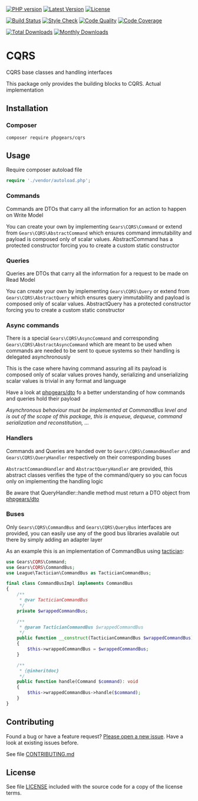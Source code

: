 [![PHP version](https://img.shields.io/badge/PHP-%3E%3D7.1-8892BF.svg?style=flat-square)](http://php.net)
[![Latest Version](https://img.shields.io/packagist/v/phpgears/cqrs.svg?style=flat-square)](https://packagist.org/packages/phpgears/cqrs)
[![License](https://img.shields.io/github/license/phpgears/cqrs.svg?style=flat-square)](https://github.com/phpgears/cqrs/blob/master/LICENSE)

[![Build Status](https://img.shields.io/travis/phpgears/cqrs.svg?style=flat-square)](https://travis-ci.org/phpgears/cqrs)
[![Style Check](https://styleci.io/repos/149037552/shield)](https://styleci.io/repos/149037552)
[![Code Quality](https://img.shields.io/scrutinizer/g/phpgears/cqrs.svg?style=flat-square)](https://scrutinizer-ci.com/g/phpgears/cqrs)
[![Code Coverage](https://img.shields.io/coveralls/phpgears/cqrs.svg?style=flat-square)](https://coveralls.io/github/phpgears/cqrs)

[![Total Downloads](https://img.shields.io/packagist/dt/phpgears/cqrs.svg?style=flat-square)](https://packagist.org/packages/phpgears/cqrs/stats)
[![Monthly Downloads](https://img.shields.io/packagist/dm/phpgears/cqrs.svg?style=flat-square)](https://packagist.org/packages/phpgears/cqrs/stats)

# CQRS

CQRS base classes and handling interfaces

This package only provides the building blocks to CQRS. Actual implementation 

## Installation

### Composer

```
composer require phpgears/cqrs
```

## Usage

Require composer autoload file

```php
require './vendor/autoload.php';
```

### Commands

Commands are DTOs that carry all the information for an action to happen on Write Model

You can create your own by implementing `Gears\CQRS\Command` or extend from `Gears\CQRS\AbstractCommand` which ensures command immutability and payload is composed only of scalar values. AbstractCommand has a protected constructor forcing you to create a custom static constructor

### Queries

Queries are DTOs that carry all the information for a request to be made on Read Model
 
 You can create your own by implementing `Gears\CQRS\Query` or extend from `Gears\CQRS\AbstractQuery` which ensures query immutability and payload is composed only of scalar values. AbstractQuery has a protected constructor forcing you to create a custom static constructor

### Async commands

There is a special `Gears\CQRS\AsyncCommand` and corresponding `Gears\CQRS\AbstractAsyncCommand` which are meant to be used when commands are needed to be sent to queue systems so their handling is delegated asynchronously

This is the case where having command assuring all its payload is composed only of scalar values proves handy, serializing and unserializing scalar values is trivial in any format and language

Have a look at [phpgears/dto](https://github.com/phpgears/dto) fo a better understanding of how commands and queries hold their payload

_Asynchronous behaviour must be implemented at CommandBus level and is out of the scope of this package, this is enqueue, dequeue, command serialization and reconstitution, ..._

### Handlers

Commands and Queries are handed over to `Gears\CQRS\CommandHandler` and `Gears\CQRS\QueryHandler` respectively on their corresponding buses

`AbstractCommandHandler` and `AbstractQueryHandler` are provided, this abstract classes verifies the type of the command/query so you can focus only on implementing the handling logic

Be aware that QueryHandler::handle method must return a DTO object from [phpgears/dto](https://github.com/phpgears/dto)

### Buses

Only `Gears\CQRS\CommandBus` and `Gears\CQRS\QueryBus` interfaces are provided, you can easily use any of the good bus libraries available out there by simply adding an adapter layer

As an example this is an implementation of CommandBus using [tactician](https://github.com/thephpleague/tactician):

```php
use Gears\CQRS\Command;
use Gears\CQRS\CommandBus;
use League\Tactician\CommandBus as TacticianCommandBus;

final class CommandBusImpl implements CommandBus
{
    /**
     * @var TacticianCommandBus
     */
    private $wrappedCommandBus;

    /**
     * @param TacticianCommandBus $wrappedCommandBus
     */
    public function __construct(TacticianCommandBus $wrappedCommandBus)
    {
        $this->wrappedCommandBus = $wrappedCommandBus;
    }

    /**
     * {@inheritdoc}
     */
    public function handle(Command $command): void
    {
        $this->wrappedCommandBus->handle($command);
    }
}
```

## Contributing

Found a bug or have a feature request? [Please open a new issue](https://github.com/phpgears/cqrs/issues). Have a look at existing issues before.

See file [CONTRIBUTING.md](https://github.com/phpgears/cqrs/blob/master/CONTRIBUTING.md)

## License

See file [LICENSE](https://github.com/phpgears/cqrs/blob/master/LICENSE) included with the source code for a copy of the license terms.
